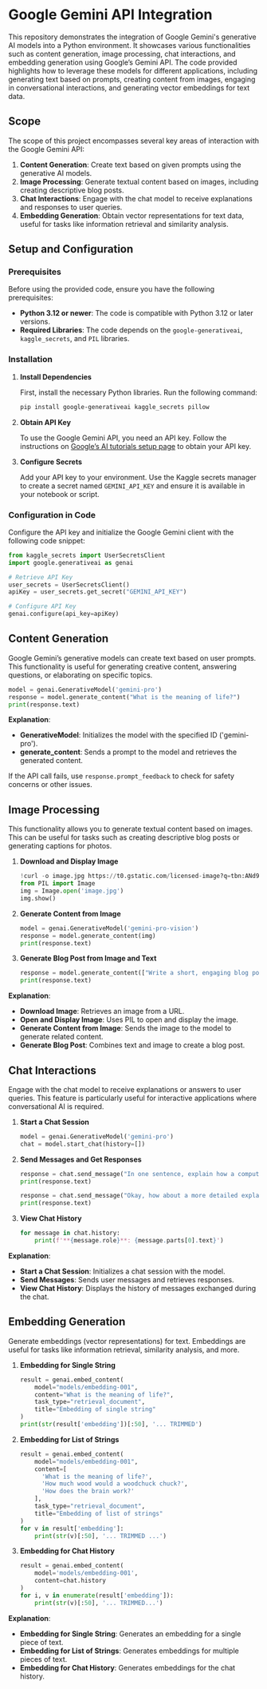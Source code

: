 # Google Gemini API Integration

This repository demonstrates the integration of Google Gemini's generative AI models into a Python environment. It showcases various functionalities such as content generation, image processing, chat interactions, and embedding generation using Google’s Gemini API. The code provided highlights how to leverage these models for different applications, including generating text based on prompts, creating content from images, engaging in conversational interactions, and generating vector embeddings for text data.

## Scope

The scope of this project encompasses several key areas of interaction with the Google Gemini API:

1. **Content Generation**: Create text based on given prompts using the generative AI models.
2. **Image Processing**: Generate textual content based on images, including creating descriptive blog posts.
3. **Chat Interactions**: Engage with the chat model to receive explanations and responses to user queries.
4. **Embedding Generation**: Obtain vector representations for text data, useful for tasks like information retrieval and similarity analysis.

## Setup and Configuration

### Prerequisites

Before using the provided code, ensure you have the following prerequisites:

- **Python 3.12 or newer**: The code is compatible with Python 3.12 or later versions.
- **Required Libraries**: The code depends on the `google-generativeai`, `kaggle_secrets`, and `PIL` libraries.

### Installation

1. **Install Dependencies**

   First, install the necessary Python libraries. Run the following command:

   ```bash
   pip install google-generativeai kaggle_secrets pillow
   ```

2. **Obtain API Key**

   To use the Google Gemini API, you need an API key. Follow the instructions on [Google’s AI tutorials setup page](https://ai.google.dev/tutorials/setup) to obtain your API key.

3. **Configure Secrets**

   Add your API key to your environment. Use the Kaggle secrets manager to create a secret named `GEMINI_API_KEY` and ensure it is available in your notebook or script.

### Configuration in Code

Configure the API key and initialize the Google Gemini client with the following code snippet:

```python
from kaggle_secrets import UserSecretsClient
import google.generativeai as genai

# Retrieve API Key
user_secrets = UserSecretsClient()
apiKey = user_secrets.get_secret("GEMINI_API_KEY")

# Configure API Key
genai.configure(api_key=apiKey)
```

## Content Generation

Google Gemini’s generative models can create text based on user prompts. This functionality is useful for generating creative content, answering questions, or elaborating on specific topics.

```python
model = genai.GenerativeModel('gemini-pro')
response = model.generate_content("What is the meaning of life?")
print(response.text)
```

**Explanation**: 
- **GenerativeModel**: Initializes the model with the specified ID ('gemini-pro').
- **generate_content**: Sends a prompt to the model and retrieves the generated content.

If the API call fails, use `response.prompt_feedback` to check for safety concerns or other issues.

## Image Processing

This functionality allows you to generate textual content based on images. This can be useful for tasks such as creating descriptive blog posts or generating captions for photos.

1. **Download and Display Image**

   ```python
   !curl -o image.jpg https://t0.gstatic.com/licensed-image?q=tbn:ANd9GcQ_Kevbk21QBRy-PgB4kQpS79brbmmEG7m3VOTShAn4PecDU5H5UxrJxE3Dw1JiaG17V88QIol19-3TM2wCHw
   from PIL import Image
   img = Image.open('image.jpg')
   img.show()
   ```

2. **Generate Content from Image**

   ```python
   model = genai.GenerativeModel('gemini-pro-vision')
   response = model.generate_content(img)
   print(response.text)
   ```

3. **Generate Blog Post from Image and Text**

   ```python
   response = model.generate_content(["Write a short, engaging blog post based on this picture. It should include a description of the meal in the photo and talk about my journey meal prepping.", img])
   print(response.text)
   ```

**Explanation**:
- **Download Image**: Retrieves an image from a URL.
- **Open and Display Image**: Uses PIL to open and display the image.
- **Generate Content from Image**: Sends the image to the model to generate related content.
- **Generate Blog Post**: Combines text and image to create a blog post.

## Chat Interactions

Engage with the chat model to receive explanations or answers to user queries. This feature is particularly useful for interactive applications where conversational AI is required.

1. **Start a Chat Session**

   ```python
   model = genai.GenerativeModel('gemini-pro')
   chat = model.start_chat(history=[])
   ```

2. **Send Messages and Get Responses**

   ```python
   response = chat.send_message("In one sentence, explain how a computer works to a young child.")
   print(response.text)
   
   response = chat.send_message("Okay, how about a more detailed explanation to a high schooler?")
   print(response.text)
   ```

3. **View Chat History**

   ```python
   for message in chat.history:
       print(f'**{message.role}**: {message.parts[0].text}')
   ```

**Explanation**:
- **Start a Chat Session**: Initializes a chat session with the model.
- **Send Messages**: Sends user messages and retrieves responses.
- **View Chat History**: Displays the history of messages exchanged during the chat.

## Embedding Generation

Generate embeddings (vector representations) for text. Embeddings are useful for tasks like information retrieval, similarity analysis, and more.

1. **Embedding for Single String**

   ```python
   result = genai.embed_content(
       model="models/embedding-001",
       content="What is the meaning of life?",
       task_type="retrieval_document",
       title="Embedding of single string"
   )
   print(str(result['embedding'])[:50], '... TRIMMED')
   ```

2. **Embedding for List of Strings**

   ```python
   result = genai.embed_content(
       model="models/embedding-001",
       content=[
         'What is the meaning of life?',
         'How much wood would a woodchuck chuck?',
         'How does the brain work?'
       ],
       task_type="retrieval_document",
       title="Embedding of list of strings"
   )
   for v in result['embedding']:
       print(str(v)[:50], '... TRIMMED ...')
   ```

3. **Embedding for Chat History**

   ```python
   result = genai.embed_content(
       model='models/embedding-001',
       content=chat.history
   )
   for i, v in enumerate(result['embedding']):
       print(str(v)[:50], '... TRIMMED...')
   ```

**Explanation**:
- **Embedding for Single String**: Generates an embedding for a single piece of text.
- **Embedding for List of Strings**: Generates embeddings for multiple pieces of text.
- **Embedding for Chat History**: Generates embeddings for the chat history.
